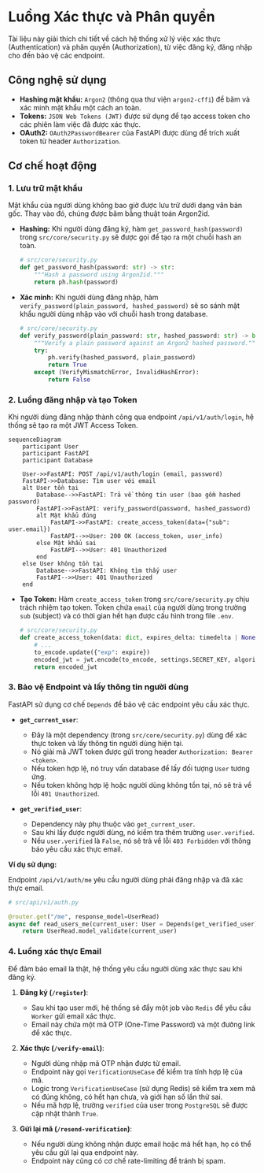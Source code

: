# Luồng Xác thực và Phân quyền

Tài liệu này giải thích chi tiết về cách hệ thống xử lý việc xác thực (Authentication) và phân quyền (Authorization), từ việc đăng ký, đăng nhập cho đến bảo vệ các endpoint.

## Công nghệ sử dụng

- **Hashing mật khẩu:** `Argon2` (thông qua thư viện `argon2-cffi`) để băm và xác minh mật khẩu một cách an toàn.
- **Tokens:** `JSON Web Tokens (JWT)` được sử dụng để tạo access token cho các phiên làm việc đã được xác thực.
- **OAuth2:** `OAuth2PasswordBearer` của FastAPI được dùng để trích xuất token từ header `Authorization`.

## Cơ chế hoạt động

### 1. Lưu trữ mật khẩu

Mật khẩu của người dùng không bao giờ được lưu trữ dưới dạng văn bản gốc. Thay vào đó, chúng được băm bằng thuật toán Argon2id.

- **Hashing:** Khi người dùng đăng ký, hàm `get_password_hash(password)` trong `src/core/security.py` sẽ được gọi để tạo ra một chuỗi hash an toàn.
  ```python
  # src/core/security.py
  def get_password_hash(password: str) -> str:
      """Hash a password using Argon2id."""
      return ph.hash(password)
  ```
- **Xác minh:** Khi người dùng đăng nhập, hàm `verify_password(plain_password, hashed_password)` sẽ so sánh mật khẩu người dùng nhập vào với chuỗi hash trong database.
  ```python
  # src/core/security.py
  def verify_password(plain_password: str, hashed_password: str) -> bool:
      """Verify a plain password against an Argon2 hashed password."""
      try:
          ph.verify(hashed_password, plain_password)
          return True
      except (VerifyMismatchError, InvalidHashError):
          return False
  ```

### 2. Luồng đăng nhập và tạo Token

Khi người dùng đăng nhập thành công qua endpoint `/api/v1/auth/login`, hệ thống sẽ tạo ra một JWT Access Token.

```mermaid
sequenceDiagram
    participant User
    participant FastAPI
    participant Database

    User->>FastAPI: POST /api/v1/auth/login (email, password)
    FastAPI->>Database: Tìm user với email
    alt User tồn tại
        Database-->>FastAPI: Trả về thông tin user (bao gồm hashed password)
        FastAPI->>FastAPI: verify_password(password, hashed_password)
        alt Mật khẩu đúng
            FastAPI->>FastAPI: create_access_token(data={"sub": user.email})
            FastAPI-->>User: 200 OK (access_token, user_info)
        else Mật khẩu sai
            FastAPI-->>User: 401 Unauthorized
        end
    else User không tồn tại
        Database-->>FastAPI: Không tìm thấy user
        FastAPI-->>User: 401 Unauthorized
    end
```

- **Tạo Token:** Hàm `create_access_token` trong `src/core/security.py` chịu trách nhiệm tạo token. Token chứa `email` của người dùng trong trường `sub` (subject) và có thời gian hết hạn được cấu hình trong file `.env`.
  ```python
  # src/core/security.py
  def create_access_token(data: dict, expires_delta: timedelta | None = None):
      # ...
      to_encode.update({"exp": expire})
      encoded_jwt = jwt.encode(to_encode, settings.SECRET_KEY, algorithm=settings.ALGORITHM)
      return encoded_jwt
  ```

### 3. Bảo vệ Endpoint và lấy thông tin người dùng

FastAPI sử dụng cơ chế `Depends` để bảo vệ các endpoint yêu cầu xác thực.

- **`get_current_user`**:
  - Đây là một dependency (trong `src/core/security.py`) dùng để xác thực token và lấy thông tin người dùng hiện tại.
  - Nó giải mã JWT token được gửi trong header `Authorization: Bearer <token>`.
  - Nếu token hợp lệ, nó truy vấn database để lấy đối tượng `User` tương ứng.
  - Nếu token không hợp lệ hoặc người dùng không tồn tại, nó sẽ trả về lỗi `401 Unauthorized`.

- **`get_verified_user`**:
  - Dependency này phụ thuộc vào `get_current_user`.
  - Sau khi lấy được người dùng, nó kiểm tra thêm trường `user.verified`.
  - Nếu `user.verified` là `False`, nó sẽ trả về lỗi `403 Forbidden` với thông báo yêu cầu xác thực email.

**Ví dụ sử dụng:**

Endpoint `/api/v1/auth/me` yêu cầu người dùng phải đăng nhập và đã xác thực email.

```python
# src/api/v1/auth.py

@router.get("/me", response_model=UserRead)
async def read_users_me(current_user: User = Depends(get_verified_user)):
    return UserRead.model_validate(current_user)
```

### 4. Luồng xác thực Email

Để đảm bảo email là thật, hệ thống yêu cầu người dùng xác thực sau khi đăng ký.

1.  **Đăng ký (`/register`)**:
    - Sau khi tạo user mới, hệ thống sẽ đẩy một job vào `Redis` để yêu cầu `Worker` gửi email xác thực.
    - Email này chứa một mã OTP (One-Time Password) và một đường link để xác thực.

2.  **Xác thực (`/verify-email`)**:
    - Người dùng nhập mã OTP nhận được từ email.
    - Endpoint này gọi `VerificationUseCase` để kiểm tra tính hợp lệ của mã.
    - Logic trong `VerificationUseCase` (sử dụng Redis) sẽ kiểm tra xem mã có đúng không, có hết hạn chưa, và giới hạn số lần thử sai.
    - Nếu mã hợp lệ, trường `verified` của user trong `PostgreSQL` sẽ được cập nhật thành `True`.

3.  **Gửi lại mã (`/resend-verification`)**:
    - Nếu người dùng không nhận được email hoặc mã hết hạn, họ có thể yêu cầu gửi lại qua endpoint này.
    - Endpoint này cũng có cơ chế rate-limiting để tránh bị spam.

